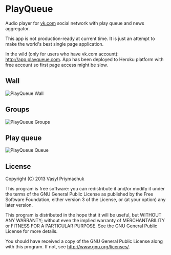 # PlayQueue
Audio player for [vk.com](http://vk.com) social network with play queue and news aggregator.

This app is not production-ready at current time. It is just an attempt to make the world's best single page application.

In the wild (only for users who have vk.com account): <http://app.playqueue.com>. App has been deployed to Heroku platform with free account so first page access might be slow.

## Wall
![PlayQueue Wall](https://dl.dropboxusercontent.com/u/15376071/PlayQueue%3Adev_049.png)

## Groups
![PlayQueue Groups](https://dl.dropboxusercontent.com/u/15376071/PlayQueue%3Adev_050.png)

## Play queue
![PlayQueue Queue](https://dl.dropboxusercontent.com/u/15376071/PlayQueue%3Adev_051.png)

## License
Copyright (C) 2013  Vasyl Priymachuk

This program is free software: you can redistribute it and/or modify
it under the terms of the GNU General Public License as published by
the Free Software Foundation, either version 3 of the License, or
(at your option) any later version.

This program is distributed in the hope that it will be useful,
but WITHOUT ANY WARRANTY; without even the implied warranty of
MERCHANTABILITY or FITNESS FOR A PARTICULAR PURPOSE.  See the
GNU General Public License for more details.

You should have received a copy of the GNU General Public License
along with this program.  If not, see <http://www.gnu.org/licenses/>.